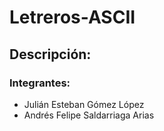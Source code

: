 # Letreros-ASCII
## Descripción:
### Integrantes:
* Julián Esteban Gómez López
* Andrés Felipe Saldarriaga Arias

